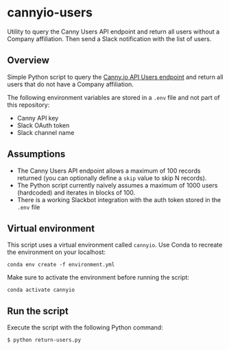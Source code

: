 # cannyio-users

Utility to query the Canny Users API endpoint and return all users
without a Company affiliation. Then send a Slack notification with
the list of users.

## Overview

Simple Python script to query the [Canny.io API Users
endpoint](https://developers.canny.io/api-reference#users) and
return all users that do not have a Company affiliation.

The following environment variables are stored in a `.env` file and not part of this repository:

- Canny API key
- Slack OAuth token
- Slack channel name

## Assumptions

- The Canny Users API endpoint allows a maximum of 100 records returned (you can optionally define a `skip` value to skip N records).
- The Python script currently naively assumes a maximum of 1000 users (hardcoded) and iterates in blocks of 100.
- There is a working Slackbot integration with the auth token stored in the `.env` file

## Virtual environment

This script uses a virtual environment called `cannyio`. Use Conda
to recreate the environment on your localhost:

```
conda env create -f environment.yml
```

Make sure to activate the environment before running the script:

```
conda activate cannyio
```

## Run the script

Execute the script with the following Python command:

```
$ python return-users.py
```
